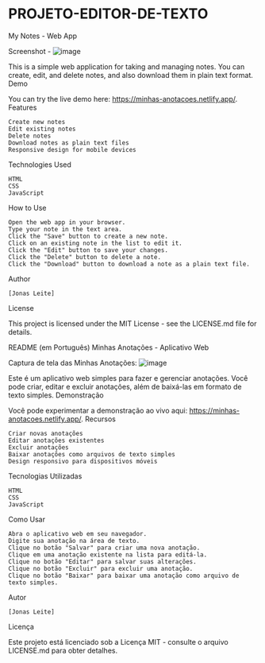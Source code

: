 # PROJETO-EDITOR-DE-TEXTO

My Notes - Web App

Screenshot - ![image](https://github.com/JonasLeiteProgramador/PROJETO-EDITOR-DE-TEXTO/assets/139612792/51e5b68b-2c31-4702-8bf0-ba2a1e825ed6)


This is a simple web application for taking and managing notes. You can create, edit, and delete notes, and also download them in plain text format.
Demo

You can try the live demo here: https://minhas-anotacoes.netlify.app/.
Features

    Create new notes
    Edit existing notes
    Delete notes
    Download notes as plain text files
    Responsive design for mobile devices

Technologies Used

    HTML
    CSS
    JavaScript

How to Use

    Open the web app in your browser.
    Type your note in the text area.
    Click the "Save" button to create a new note.
    Click on an existing note in the list to edit it.
    Click the "Edit" button to save your changes.
    Click the "Delete" button to delete a note.
    Click the "Download" button to download a note as a plain text file.

Author

    [Jonas Leite]

License

This project is licensed under the MIT License - see the LICENSE.md file for details.

README (em Português)
Minhas Anotações - Aplicativo Web

Captura de tela das Minhas Anotações:
![image](https://github.com/JonasLeiteProgramador/PROJETO-EDITOR-DE-TEXTO/assets/139612792/29ed3b88-f2ee-466a-b1f5-7bc45c933a19)


Este é um aplicativo web simples para fazer e gerenciar anotações. Você pode criar, editar e excluir anotações, além de baixá-las em formato de texto simples.
Demonstração

Você pode experimentar a demonstração ao vivo aqui: https://minhas-anotacoes.netlify.app/.
Recursos

    Criar novas anotações
    Editar anotações existentes
    Excluir anotações
    Baixar anotações como arquivos de texto simples
    Design responsivo para dispositivos móveis

Tecnologias Utilizadas

    HTML
    CSS
    JavaScript

Como Usar

    Abra o aplicativo web em seu navegador.
    Digite sua anotação na área de texto.
    Clique no botão "Salvar" para criar uma nova anotação.
    Clique em uma anotação existente na lista para editá-la.
    Clique no botão "Editar" para salvar suas alterações.
    Clique no botão "Excluir" para excluir uma anotação.
    Clique no botão "Baixar" para baixar uma anotação como arquivo de texto simples.

Autor

    [Jonas Leite]

Licença

Este projeto está licenciado sob a Licença MIT - consulte o arquivo LICENSE.md para obter detalhes.
